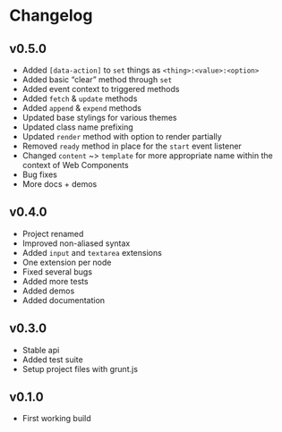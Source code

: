 
# Changelog

## v0.5.0

- Added `[data-action]` to `set` things as `<thing>:<value>:<option>`
- Added basic “clear” method through `set`
- Added event context to triggered methods
- Added `fetch` & `update` methods
- Added `append` & `expend` methods
- Updated base stylings for various themes
- Updated class name prefixing
- Updated `render` method with option to render partially
- Removed `ready` method in place for the `start` event listener
- Changed `content` ~> `template` for more appropriate name within the context of Web Components
- Bug fixes
- More docs + demos

## v0.4.0

- Project renamed
- Improved non-aliased syntax
- Added `input` and `textarea` extensions
- One extension per node
- Fixed several bugs
- Added more tests
- Added demos
- Added documentation

## v0.3.0

- Stable api
- Added test suite
- Setup project files with grunt.js

## v0.1.0

- First working build
